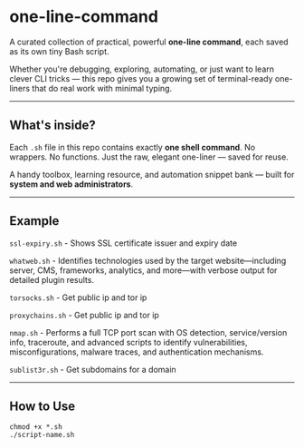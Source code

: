 # one-line-command

A curated collection of practical, powerful **one-line command**, each saved as its own tiny Bash script.

Whether you're debugging, exploring, automating, or just want to learn clever CLI tricks — this repo gives you a growing set of terminal-ready one-liners that do real work with minimal typing.

---

## What's inside?

Each `.sh` file in this repo contains exactly **one shell command**. No wrappers. No functions. Just the raw, elegant one-liner — saved for reuse.

A handy toolbox, learning resource, and automation snippet bank — built for **system and web administrators**.

---

## Example
`ssl-expiry.sh` - Shows SSL certificate issuer and expiry date

`whatweb.sh` - Identifies technologies used by the target website—including server, CMS, frameworks, analytics, and more—with verbose output for detailed plugin results.

`torsocks.sh` - Get public ip and tor ip

`proxychains.sh` - Get public ip and tor ip

`nmap.sh` - Performs a full TCP port scan with OS detection, service/version info, traceroute, and advanced scripts to identify vulnerabilities, misconfigurations, malware traces, and authentication mechanisms.

`sublist3r.sh` - Get subdomains for a domain

---

## How to Use

```
chmod +x *.sh
./script-name.sh
```
